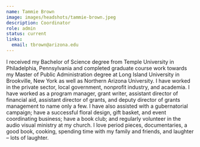 ```yaml
---
name: Tammie Brown
image: images/headshots/tammie-brown.jpeg
description: Coordinator
role: admin
status: current
links:
  email: tbrown@arizona.edu
---
```


I received my Bachelor of Science degree from Temple University in Philadelphia, Pennsylvania and completed graduate course work towards my Master of Public Administration degree at Long Island University in Brookville, New York as well as Northern Arizona University. I have worked in the private sector, local government, nonprofit industry, and academia. I have worked as a program manager, grant writer, assistant director of financial aid, assistant director of grants, and deputy director of grants management to name only a few. I have also assisted with a gubernatorial campaign; have a successful floral design, gift basket, and event coordinating business; have a book club; and regularly volunteer in the audio visual ministry at my church. I love period pieces, documentaries, a good book, cooking, spending time with my family and friends, and laughter – lots of laughter.
